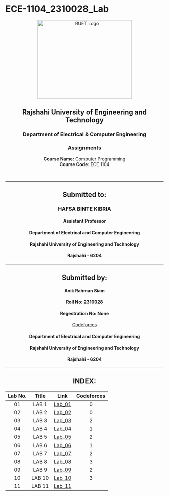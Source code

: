 # ECE-1104_2310028_Lab
<div align="center">

</div>

<p align="center">
  <img src="https://github.com/user-attachments/assets/18531be8-2a84-4bea-9027-5f1c40549dfa" alt="RUET Logo" style="width:300px;height:250px;">
</p>

<div align="center">
  
  ## **Rajshahi University of Engineering and Technology** <br> 
  ### **Department of Electrical & Computer Engineering**
  ### **Assignments**<br>
  **Course Name:** Computer Programming<br>
  **Course Code:** ECE 1104
</div>
<br>
<div align="center">

---  
##  Submitted to: 

### **HAFSA BINTE KIBRIA**
#### Assistant Professor
#### Department of Electrical and Computer Engineering
#### Rajshahi University of Engineering and Technology
#### Rajshahi - 6204

---

## Submitted by:

#### Anik Rahman Siam
#### Roll No: 2310028
#### Regestration No: None
[Codeforces]( https://codeforces.com/profile/Nimda_672 )
#### Department of Electrical and Computer Engineering
#### Rajshahi University of Engineering and Technology
#### Rajshahi - 6204

---
</div>

<div align="center">
  
## INDEX:

| Lab No. | Title | Link | Codeforces |
| :---: | :---: | :---: |:---: |
| 01 |                    LAB 1                   | [Lab_01]( https://github.com/Nimda6720/ECE-1140_2310028/blob/main/link/Lab_01.md ) |0|
| 02 |                    LAB 2                   | [Lab_02](https://github.com/Nimda6720/ECE-1104_2310028/blob/main/link/lab_2.md )   |0| 
| 03 |                    LAB 3                   | [Lab_03](https://github.com/Nimda6720/ECE-1104_2310028/blob/main/Lab_3.md)         |2|
| 04 |                    LAB 4                   | [Lab_04](https://github.com/Nimda6720/ECE-1104_2310028/blob/main/link/lab_04.md)   |1|
| 05 |                    LAB 5                   | [Lab_05](https://github.com/Nimda6720/ECE-1104_2310028/blob/main/link/Lab_05.md)   |2|
| 06 |                    LAB 6                   | [Lab_06](https://github.com/Nimda6720/ECE-1104_2310028/blob/main/link/Lab_06.md)   |1|
| 07 |                    LAB 7                   | [Lab_07](https://github.com/Nimda6720/ECE-1104_2310028/blob/main/link/Lab_07.md)   |2|
| 08 |                    LAB 8                   | [Lab_08](https://github.com/Nimda6720/ECE-1104_2310028/blob/main/link/lab_8.md)   |3|
| 09 |                    LAB 9                   | [Lab_09](https://github.com/Nimda6720/ECE-1104_2310028/blob/main/link/Lab%209.md)   |2|
| 10 |                    LAB 10                   | [Lab_10](https://github.com/Nimda6720/ECE-1104_2310028/blob/main/link/Lab_10.md)   |3|
| 11 |                    LAB 11                   | [Lab_11](https://github.com/Nimda6720/ECE-1104_2310028/blob/main/link/11.md)   | |
</div>
